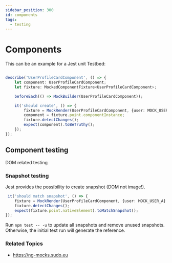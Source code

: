 ```yaml
---
sidebar_position: 300
id: components
tags:
  - testing
---
```


# Components

This can be an example for a Jest unit Testbed:

```typescript title="your.component.spec.ts"

describe('UserProfileCardComponent', () => {
    let component: UserProfileCardComponent;
    let fixture: MockedComponentFixture<UserProfileCardComponent>;

    beforeEach(() => MockBuilder(UserProfileCardComponent));

    it('should create', () => {
        fixture = MockRender(UserProfileCardComponent, {user: MOCK_USER_A} as any);
        component = fixture.point.componentInstance;
        fixture.detectChanges();
        expect(component).toBeTruthy();
    });
});
```

## Component testing

DOM related testing

### Snapshot testing

Jest provides the possibility to create snapshot (DOM not image!).

```typescript
 it('should match snapshot', () => {
    fixture = MockRender(UserProfileCardComponent, {user: MOCK_USER_A} as any);
    fixture.detectChanges();
    expect(fixture.point.nativeElement).toMatchSnapshot();
});
```

Run `npm test -- -u` to update all snapshots and remove unused snapshots. 
Otherwise, the initial test run will generate the reference.

### Related Topics

- https://ng-mocks.sudo.eu
